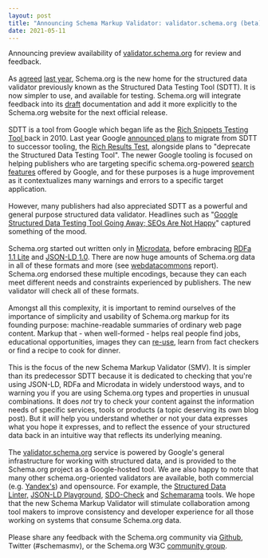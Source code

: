 ```yaml
---
layout: post
title: "Announcing Schema Markup Validator: validator.schema.org (beta)"
date: 2021-05-11
---
```


<div>Announcing preview availability of <a href="https://validator.schema.org">validator.schema.org</a> for review and feedback.<br /></div>
<div><br /></div>
<div>As <a href="https://lists.w3.org/Archives/Public/public-schemaorg/2020Dec/0002.html">agreed</a> <a href="https://developers.google.com/search/blog/2020/12/structured-data-testing-tool-update">last year</a>, Schema.org is the new home for the structured data validator previously known as the Structured Data Testing Tool (SDTT). It is now simpler to use, and available for testing. Schema.org will integrate feedback into its <a href="https://github.com/schemaorg/schemaorg/blob/main/docs/validator.md">draft</a> documentation and add it more explicitly to the Schema.org website for the next official release.</div>
<div><br /></div>
<div>SDTT is a tool from Google which began life as the <a href="https://developers.google.com/search/blog/2010/09/rich-snippets-testing-tool-improvements">Rich Snippets Testing Tool </a>back in 2010. Last year Google <a href="https://developers.google.com/search/blog/2020/07/rich-results-test-out-of-beta">announced plans</a> to migrate from SDTT to successor tooling, the <a href="https://search.google.com/test/rich-results">Rich Results Test</a>, alongside plans to "deprecate the Structured Data Testing Tool". The newer Google tooling is focused on helping publishers who are targeting specific schema.org-powered <a href="https://developers.google.com/search/docs/guides/search-gallery">searc</a><a href="https://www.blogger.com/#">h features</a> offered by Google, and for these purposes is a huge improvement as it contextualizes many warnings and errors to a specific target application.<div><br /></div><div>However, many publishers had also appreciated SDTT as a powerful and general purpose structured data validator. Headlines such as "<a href="https://www.seroundtable.com/google-deprecate-the-structured-data-testing-tool-29737.html">Google Structured Data Testing Tool Going Away; SEOs Are Not Happy</a>" captured something of the mood.</div><div><br /></div><div>Schema.org started out written only in <a href="https://en.wikipedia.org/wiki/Microdata_(HTML)">Microdata</a>, before embracing <a href="http://blog.schema.org/2011/11/using-rdfa-11-lite-with-schemaorg.html">RDFa 1.1 Lite</a> and <a href="http://blog.schema.org/2013/06/schemaorg-and-json-ld.html">JSON-LD 1.0</a>. There are now huge amounts of Schema.org data in all of these formats and more (see <a href="http://webdatacommons.org/structureddata/#results-2020-1">webdatacommons</a> report). Schema.org endorsed these multiple encodings, because they can each meet different needs and constraints experienced by publishers. The new validator will check all of these formats.</div><div><br /></div><div><div>Amongst all this complexity, it is important to remind ourselves of the importance of simplicity and usability of Schema.org markup for its founding purpose: machine-readable summaries of ordinary web page content. Markup that - when well-formed - helps real people find jobs, educational opportunities, images they can <a href="https://iptc.org/news/schema-org-update-for-better-mapping-to-iptc-photo-metadata/">re-use</a>, learn from fact checkers or find a recipe to cook for dinner.</div><div><br /></div><div>This is the focus of the new Schema Markup Validator (SMV). It is simpler than its predecessor SDTT because it is dedicated to checking that you're using JSON-LD, RDFa and Microdata in widely understood ways, and to warning you if you are using Schema.org types and properties in unusual combinations. It does <i>not</i> try to check your content against the information needs of specific services, tools or products (a topic deserving its own blog post). But it <i>will</i> help you understand whether or not your data expresses what you hope it expresses, and to reflect the essence of your structured data back in an intuitive way that reflects its underlying meaning.</div></div><div><br /></div><div>The <a href="http://validator.schema.org">validator.schema.org</a> service is powered by Google's general infrastructure for working with structured data, and is provided to the Schema.org project as a Google-hosted tool. We are also happy to note that many other schema.org-oriented validators are available, both commercial (e.g. <a href="https://yandex.com/support/webmaster/yandex-indexing/validator.html">Yandex's</a>) and opensource. For example, the <a href="http://linter.structured-data.org/">Structured Data Linter,</a> <a href="https://json-ld.org/playground/">JSON-LD Playground</a>, <a href="https://github.com/semantifyit/sdo-check/">SDO-Check</a> and <a href="https://github.com/google/schemarama/">Schemarama</a> tools. We hope that the new Schema Markup Validator will stimulate collaboration among tool makers to improve consistency and developer experience for all those working on systems that consume Schema.org data. </div><div><br /></div><div>Please share any feedback with the Schema.org community via <a href="https://github.com/schemaorg/schemaorg/issues/2790">Github</a>, Twitter (#schemasmv), or the Schema.org W3C <a href="https://www.w3.org/community/schemaorg/">community group</a>.</div></div>